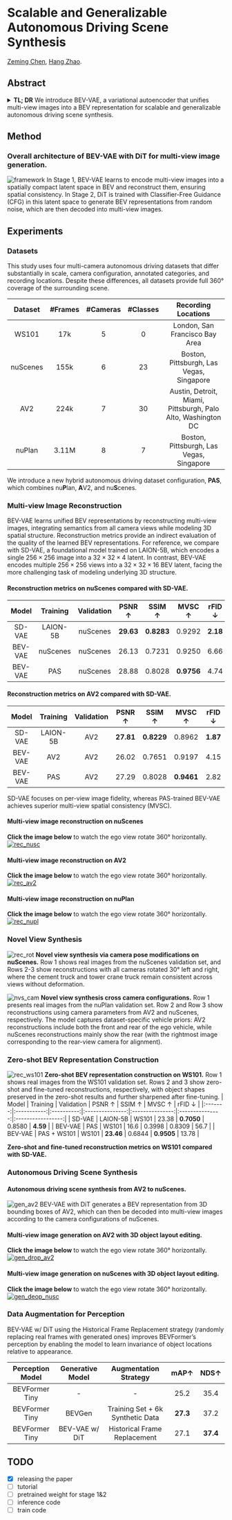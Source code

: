 # Scalable and Generalizable Autonomous Driving Scene Synthesis
[Zeming Chen](https://scholar.google.com/citations?hl=zh-CN&user=u_KlPbgAAAAJ), [Hang Zhao](https://scholar.google.com/citations?hl=zh-CN&user=DmahiOYAAAAJ).
## Abstract
<details>
<summary><b>TL; DR</b> We introduce BEV-VAE, a variational autoencoder that unifies multi-view images into a BEV representation for scalable and generalizable autonomous driving scene synthesis. </summary>
Generative modeling has shown remarkable success in vision and language, inspiring research on synthesizing autonomous driving scenes. 
Existing multi-view synthesis approaches commonly operate in image latent spaces with cross-attention to enforce spatial consistency, but they are tightly bound to camera configurations, which limits dataset scalability and model generalization.
We propose BEV-VAE, a variational autoencoder that unifies multi-view images into a compact bird’s-eye-view (BEV) representation, enabling encoding from arbitrary camera layouts and decoding to any desired viewpoint. 
Through multi-view image reconstruction and novel view synthesis, we show that BEV-VAE effectively fuses multi-view information and accurately models spatial structure. 
This capability allows it to generalize across camera configurations and facilitates scalable training on diverse datasets.
Within the latent space of BEV-VAE, a Diffusion Transformer (DiT) generates BEV representations conditioned on 3D object layouts, enabling multi-view image synthesis with enhanced spatial consistency on nuScenes and achieving the first complete seven-view synthesis on AV2.
Finally, synthesized imagery significantly improves the perception performance of BEVFormer, highlighting the utility of scalable and generalizable scene synthesis for autonomous driving.
</details>

## Method
### Overall architecture of BEV-VAE with DiT for multi-view image generation.
![framework](./assets/framework.png)
In Stage 1, BEV-VAE learns to encode multi-view images into a spatially compact latent space in BEV and reconstruct them, ensuring spatial consistency. In Stage 2, DiT is trained with Classifier-Free Guidance (CFG) in this latent space to generate BEV representations from random noise, which are then decoded into multi-view images.

## Experiments

### Datasets
This study uses four multi-camera autonomous driving datasets that differ substantially in scale, camera configuration, annotated categories, and recording locations. Despite these differences, all datasets provide full 360° coverage of the surrounding scene.

| Dataset  | #Frames | #Cameras | #Classes |                    Recording Locations                       |
|:--------:|:-------:|:--------:|:--------:|:------------------------------------------------------------:|
|   WS101  |   17k   |    5     |    0     |               London, San Francisco Bay Area                 | 
| nuScenes |   155k  |    6     |    23    |          Boston, Pittsburgh, Las Vegas, Singapore            | 
|   AV2    |   224k  |    7     |    30    | Austin, Detroit, Miami, Pittsburgh, Palo Alto, Washington DC | 
|  nuPlan  |  3.11M  |    8     |    7     |          Boston, Pittsburgh, Las Vegas, Singapore            | 

We introduce a new hybrid autonomous driving dataset configuration, <b>PAS</b>, which combines nu<b>P</b>lan, <b>A</b>V2, and nu<b>S</b>cenes.

### Multi-view Image Reconstruction
BEV-VAE learns unified BEV representations by reconstructing multi-view images, integrating semantics from all camera views while modeling 3D spatial structure. Reconstruction metrics provide an indirect evaluation of the quality of the learned BEV representations. For reference, we compare with SD-VAE, a foundational model trained on LAION-5B, which encodes a single $256\times256$ image into a $32 \times32\times4$ latent. In contrast, BEV-VAE encodes multiple $256\times256$ views into a $32\times32\times16$ BEV latent, facing the more challenging task of modeling underlying 3D structure.
#### Reconstruction metrics on nuScenes compared with SD-VAE.
|  Model  | Training | Validation | PSNR $\uparrow$ | SSIM $\uparrow$ | MVSC $\uparrow$ | rFID $\downarrow$ |
|:-------:|:--------:|:----------:|:---------------:|:---------------:|:---------------:|:-----------------:|
| SD-VAE  | LAION-5B |  nuScenes  |   <b>29.63</b>  |  <b>0.8283</b>  |     0.9292      |    <b>2.18</b>    |
| BEV-VAE | nuScenes |  nuScenes  |      26.13      |     0.7231      |     0.9250      |       6.66        |
| BEV-VAE |   PAS    |  nuScenes  |      28.88      |     0.8028      |  <b>0.9756</b>  |       4.74        |

#### Reconstruction metrics on AV2 compared with SD-VAE.
|  Model  | Training | Validation | PSNR $\uparrow$ | SSIM $\uparrow$ | MVSC $\uparrow$ | rFID $\downarrow$ |
|:-------:|:--------:|:----------:|:---------------:|:---------------:|:---------------:|:-----------------:|
| SD-VAE  | LAION-5B |    AV2     |   <b>27.81</b>  |  <b>0.8229</b>  |     0.8962      |    <b>1.87</b>    |
| BEV-VAE |   AV2    |    AV2     |      26.02      |     0.7651      |     0.9197      |       4.15        |
| BEV-VAE |   PAS    |    AV2     |      27.29      |     0.8028      |  <b>0.9461</b>  |       2.82        |

SD-VAE focuses on per-view image fidelity, whereas PAS-trained BEV-VAE achieves superior multi-view spatial consistency (MVSC).
#### Multi-view image reconstruction on nuScenes
<b>Click the image below</b> to watch the ego view rotate 360° horizontally.
[![rec_nusc](./assets/rec_nusc_more.png)](https://www.bilibili.com/video/BV1drHNzLEi8)

#### Multi-view image reconstruction on AV2
<b>Click the image below</b> to watch the ego view rotate 360° horizontally.
[![rec_av2](./assets/rec_av2_more.png)](https://www.bilibili.com/video/BV1drHNzLEr3)

#### Multi-view image reconstruction on nuPlan
<b>Click the image below</b> to watch the ego view rotate 360° horizontally.
[![rec_nupl](./assets/rec_nupl_more.png)](https://www.bilibili.com/video/BV1irHNzjEaZ)

### Novel View Synthesis
![rec_rot](./assets/rec_rot.png)
<b>Novel view synthesis via camera pose modifications on nuScenes.</b> Row 1 shows real images from the nuScenes validation set, and Rows 2-3 show reconstructions with all cameras rotated 30° left and right, where the cement truck and tower crane truck remain consistent across views without deformation. 

![nvs_cam](./assets/nvs_cam.png)
<b>Novel view synthesis cross camera configurations.</b> Row 1 presents real images from the nuPlan validation set. Row 2 and Row 3 show reconstructions using camera parameters from AV2 and nuScenes, respectively. The model captures dataset-specific vehicle priors: AV2 reconstructions include both the front and rear of the ego vehicle, while nuScenes reconstructions mainly show the rear (with the rightmost image corresponding to the rear-view camera for alignment).

### Zero-shot BEV Representation Construction

![rec_ws101](./assets/rec_ws101.png)
<b>Zero-shot BEV representation construction on WS101.</b> Row 1 shows real images from the WS101 validation set. Rows 2 and 3 show zero-shot and fine-tuned reconstructions, respectively, with object shapes preserved in the zero-shot results and further sharpened after fine-tuning.
|  Model  |  Training   | Validation | PSNR $\uparrow$ | SSIM $\uparrow$ | MVSC $\uparrow$ | rFID $\downarrow$ |
|:-------:|:-----------:|:----------:|:---------------:|:---------------:|:---------------:|:-----------------:|
| SD-VAE  |  LAION-5B   |   WS101    |      23.38      |  <b>0.7050</b>  |     0.8580      |    <b>4.59</b>    |
| BEV-VAE |     PAS     |   WS101    |      16.6       |     0.3998      |     0.8309      |       56.7        |
| BEV-VAE | PAS + WS101 |   WS101    |   <b>23.46</b>  |     0.6844      |  <b>0.9505</b>  |       13.78       |

<b>Zero-shot and fine-tuned reconstruction metrics on WS101 compared with SD-VAE.</b>

### Autonomous Driving Scene Synthesis
#### Autonomous driving scene synthesis from AV2 to nuScenes.
![gen_av2](./assets/gen_av2.png)
BEV-VAE with DiT generates a BEV representation from 3D bounding boxes of AV2, which can then be decoded into multi-view images according to the camera configurations of nuScenes.

#### Multi-view image generation on AV2 with 3D object layout editing.
<b>Click the image below</b> to watch the ego view rotate 360° horizontally.
[![gen_drop_av2](./assets/gen_drop_av2.png)](https://www.bilibili.com/video/BV1drHNzLEr2)

#### Multi-view image generation on nuScenes with 3D object layout editing.
<b>Click the image below</b> to watch the ego view rotate 360° horizontally.
[![gen_deop_nusc](./assets/gen_drop_nusc.png)](https://www.bilibili.com/video/BV1orHNzLEto)

### Data Augmentation for Perception
BEV-VAE w/ DiT using the Historical Frame Replacement strategy (randomly replacing real frames with generated ones) improves BEVFormer’s perception by enabling the model to learn invariance of object locations relative to appearance.

| Perception Model | Generative Model |       Augmentation Strategy       | mAP$\uparrow$ | NDS$\uparrow$ |
|:----------------:|:----------------:|:---------------------------------:|:-------------:|:-------------:|
|  BEVFormer Tiny  |        -         |                  -                |     25.2      |     35.4      |
|  BEVFormer Tiny  |      BEVGen      | Training Set + 6k Synthetic Data  |  <b>27.3</b>  |     37.2      |
|  BEVFormer Tiny  |  BEV-VAE w/ DiT  |   Historical Frame Replacement    |     27.1      |  <b>37.4</b>  |


## TODO
- [x] releasing the paper
- [ ] tutorial
- [ ] pretrained weight for stage 1&2
- [ ] inference code 
- [ ] train code